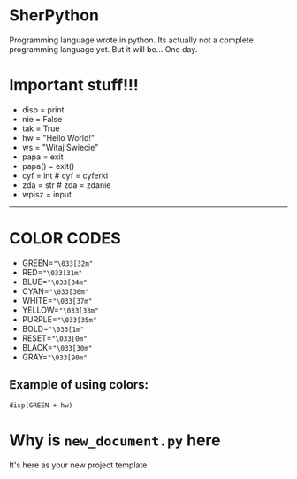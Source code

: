 # SherPython
 Programming language wrote in python. Its actually not a complete programming language yet. But it will be... One day. 

# Important stuff!!!
 - disp = print
 - nie = False
 - tak = True
 - hw = "Hello World!"
 - ws = "Witaj Świecie"
 - papa = exit
 - papa() = exit()
 - cyf = int # cyf = cyferki
 - zda = str # zda = zdanie
 - wpisz = input
 
---
# COLOR CODES
 - GREEN=`"\033[32m" `
 - RED=`"\033[31m"`   
 - BLUE=`"\033[34m"`  
 - CYAN=`"\033[36m"`  
 - WHITE=`"\033[37m"`
 - YELLOW=`"\033[33m"`
 - PURPLE=`"\033[35m"`
 - BOLD=`"\033[1m"`   
 - RESET=`"\033[0m"`  
 - BLACK=`"\033[30m"` 
 - GRAY=`"\033[90m"`
## Example of using colors:
```disp(GREEN + hw)```

# Why is ```new_document.py``` here
It's here as your new project template
